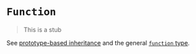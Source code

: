 # `Function`

> This is a stub

See [prototype-based inheritance][concept-prototype-inheritance] and the general [`function` type][type-function].

[concept-prototype-inheritance]: ../../../languages/javascript/info/prototype_inheritance.md
[type-function]: ../../../../reference/types/function.md
